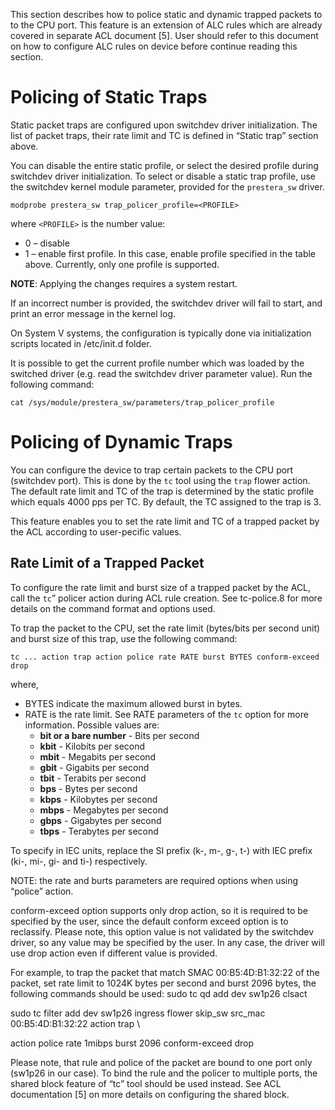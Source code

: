 This section describes how to police static and dynamic trapped packets to to the CPU port. This feature is an extension of ALC rules which are already covered in separate ACL document [5]. User should refer to this document on how to configure ALC rules on device before continue reading this section.

# Policing of Static Traps

Static packet traps are configured upon switchdev driver initialization. The list of packet traps, their rate limit and TC is defined in “Static trap” section above.

You can disable the entire static profile, or select the desired profile during switchdev driver initialization. To select or disable a static trap profile, use the switchdev kernel module parameter, provided for  the `prestera_sw` driver.
```
modprobe prestera_sw trap_policer_profile=<PROFILE>
```
where `<PROFILE>` is the number value:
* 0 – disable
* 1 – enable first profile. In this case, enable profile specified in the table above. Currently, only one profile is supported.

**NOTE**: Applying the changes requires a system restart.

If an incorrect number is provided, the switchdev driver will fail to start, and print an error message in the kernel log.

On System V systems, the configuration is typically done via initialization scripts located in /etc/init.d folder.

It is possible to get the current profile number which was loaded by the switched driver (e.g. read the switchdev driver parameter value). Run the following command:
```
cat /sys/module/prestera_sw/parameters/trap_policer_profile
```
# Policing of Dynamic Traps
You can configure the device to trap certain packets to the CPU port (switchdev port). This is done by the `tc` tool using the `trap` flower action. The default rate limit and TC of the trap is determined by the static profile which equals 4000 pps per TC. By default, the TC assigned to the trap is 3.

This feature enables you to set the rate limit and TC of a trapped packet by the ACL according to user-pecific values.

## Rate Limit of a Trapped Packet
To configure the rate limit and burst size of a trapped packet by the ACL, call the `tc`” policer action  during ACL rule creation. See tc-police.8 for more details on the command format and options used.

To trap the packet to the CPU, set the rate limit (bytes/bits per second unit) and burst size of this trap, use the following command:
```
tc ... action trap action police rate RATE burst BYTES conform-exceed drop
```
where,
* BYTES indicate the maximum allowed burst in bytes.
* RATE is the rate limit. See RATE parameters of the `tc` option for more information. Possible values are:
  * **bit or a bare number** - Bits per second
  * **kbit** - Kilobits per second
  * **mbit** - Megabits per second
  * **gbit** - Gigabits per second
  * **tbit** - Terabits per second
  * **bps** - Bytes per second
  * **kbps** - Kilobytes per second
  * **mbps** - Megabytes per second
  * **gbps** - Gigabytes per second
  * **tbps** - Terabytes per second

To specify in IEC units, replace the SI prefix (k-, m-, g-, t-) with IEC prefix (ki-, mi-, gi- and ti-) respectively.

NOTE: the rate and burts parameters are required options when using “police” action.

conform-exceed option supports only drop action, so it is required to be specified by the user, since the default conform exceed option is to reclassify. Please note, this option value is not validated by the switchdev driver, so any value may be specified by the user. In any case, the driver will use drop action even if different value is provided.

For example, to trap the packet that match SMAC 00:B5:4D:B1:32:22 of the packet, set rate limit to 1024K bytes per second and burst 2096 bytes, the following commands should be used:
sudo tc qd add dev sw1p26 clsact

sudo tc filter add dev sw1p26 ingress flower skip_sw src_mac 00:B5:4D:B1:32:22 action trap \

action police rate 1mibps burst 2096 conform-exceed drop

Please note, that rule and police of the packet are bound to one port only (sw1p26 in our case). To bind the rule and the policer to multiple ports, the shared block feature of “tc” tool should be used instead. See ACL documentation [5] on more details on configuring the shared block.